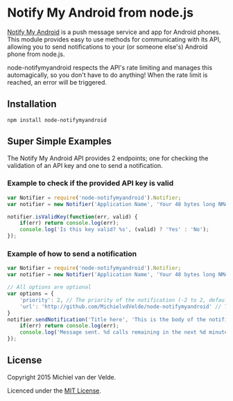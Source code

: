 
# Notify My Android from node.js

[Notify My Android](http://notifymyandroid.com) is a push message service and app for Android phones. This module provides easy to use methods for communicating with its API, allowing you to send notifications to your (or someone else's) Android phone from node.js.

node-notifymyandroid respects the API's rate limiting and manages this automagically, so you don't have to do anything! When the rate limit is reached, an error will be triggered.

## Installation

	npm install node-notifymyandroid
	
## Super Simple Examples

The Notify My Android API provides 2 endpoints; one for checking the validation of an API key and one to send a notification.

### Example to check if the provided API key is valid

```js
var Notifier = require('node-notifymyandroid').Notifier;
var notifier = new Notifier('Application Name', 'Your 48 bytes long NMA API key');

notifier.isValidKey(function(err, valid) {
	if(err) return console.log(err);
	console.log('Is this key valid? %s', (valid) ? 'Yes' : 'No');
});
```

### Example of how to send a notification

```js
var Notifier = require('node-notifymyandroid').Notifier;
var notifier = new Notifier('Application Name', 'Your 48 bytes long NMA API key');

// All options are optional
var options = {
	'priority': 2, // The priority of the notification (-2 to 2, default is 0)
	'url': 'http://github.com/MichielvdVelde/node-notifymyandroid' // The URL to include
}
notifier.sendNotification('Title here', 'This is the body of the notification', options, function(err) {
	if(err) return console.log(err);
	console.log('Message sent. %d calls remaining in the next %d minutes', notifier.getRemainingCalls(), notifier.getRemainingTime());
});
```

## License

Copyright 2015 Michiel van der Velde.

Licenced under the [MIT License](https://github.com/MichielvdVelde/node-notifymyandroid/blob/master/LICENSE).